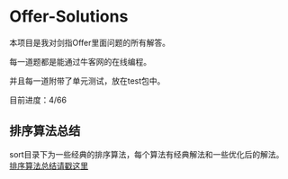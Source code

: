 # Offer-Solutions
本项目是我对剑指Offer里面问题的所有解答。

每一道题都是能通过牛客网的在线编程。

并且每一道附带了单元测试，放在test包中。

目前进度：4/66


## 排序算法总结
sort目录下为一些经典的排序算法，每个算法有经典解法和一些优化后的解法。
[排序算法总结请戳这里](https://github.com/FranksZhang/Offer-Solutions/blob/master/src/sort/%E6%8E%92%E5%BA%8F%E7%AE%97%E6%B3%95%E6%80%BB%E7%BB%93.md)